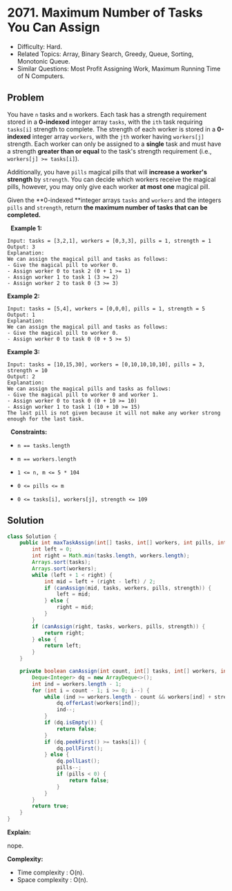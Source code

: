 # 2071. Maximum Number of Tasks You Can Assign

- Difficulty: Hard.
- Related Topics: Array, Binary Search, Greedy, Queue, Sorting, Monotonic Queue.
- Similar Questions: Most Profit Assigning Work, Maximum Running Time of N Computers.

## Problem

You have ```n``` tasks and ```m``` workers. Each task has a strength requirement stored in a **0-indexed** integer array ```tasks```, with the ```ith``` task requiring ```tasks[i]``` strength to complete. The strength of each worker is stored in a **0-indexed** integer array ```workers```, with the ```jth``` worker having ```workers[j]``` strength. Each worker can only be assigned to a **single** task and must have a strength **greater than or equal** to the task's strength requirement (i.e., ```workers[j] >= tasks[i]```).

Additionally, you have ```pills``` magical pills that will **increase a worker's strength** by ```strength```. You can decide which workers receive the magical pills, however, you may only give each worker **at most one** magical pill.

Given the **0-indexed **integer arrays ```tasks``` and ```workers``` and the integers ```pills``` and ```strength```, return **the **maximum** number of tasks that can be completed.**

 
**Example 1:**

```
Input: tasks = [3,2,1], workers = [0,3,3], pills = 1, strength = 1
Output: 3
Explanation:
We can assign the magical pill and tasks as follows:
- Give the magical pill to worker 0.
- Assign worker 0 to task 2 (0 + 1 >= 1)
- Assign worker 1 to task 1 (3 >= 2)
- Assign worker 2 to task 0 (3 >= 3)
```

**Example 2:**

```
Input: tasks = [5,4], workers = [0,0,0], pills = 1, strength = 5
Output: 1
Explanation:
We can assign the magical pill and tasks as follows:
- Give the magical pill to worker 0.
- Assign worker 0 to task 0 (0 + 5 >= 5)
```

**Example 3:**

```
Input: tasks = [10,15,30], workers = [0,10,10,10,10], pills = 3, strength = 10
Output: 2
Explanation:
We can assign the magical pills and tasks as follows:
- Give the magical pill to worker 0 and worker 1.
- Assign worker 0 to task 0 (0 + 10 >= 10)
- Assign worker 1 to task 1 (10 + 10 >= 15)
The last pill is not given because it will not make any worker strong enough for the last task.
```

 
**Constraints:**


	
- ```n == tasks.length```
	
- ```m == workers.length```
	
- ```1 <= n, m <= 5 * 104```
	
- ```0 <= pills <= m```
	
- ```0 <= tasks[i], workers[j], strength <= 109```



## Solution

```java
class Solution {
    public int maxTaskAssign(int[] tasks, int[] workers, int pills, int strength) {
        int left = 0;
        int right = Math.min(tasks.length, workers.length);
        Arrays.sort(tasks);
        Arrays.sort(workers);
        while (left + 1 < right) {
            int mid = left + (right - left) / 2;
            if (canAssign(mid, tasks, workers, pills, strength)) {
                left = mid;
            } else {
                right = mid;
            }
        }
        if (canAssign(right, tasks, workers, pills, strength)) {
            return right;
        } else {
            return left;
        }
    }

    private boolean canAssign(int count, int[] tasks, int[] workers, int pills, int strength) {
        Deque<Integer> dq = new ArrayDeque<>();
        int ind = workers.length - 1;
        for (int i = count - 1; i >= 0; i--) {
            while (ind >= workers.length - count && workers[ind] + strength >= tasks[i]) {
                dq.offerLast(workers[ind]);
                ind--;
            }
            if (dq.isEmpty()) {
                return false;
            }
            if (dq.peekFirst() >= tasks[i]) {
                dq.pollFirst();
            } else {
                dq.pollLast();
                pills--;
                if (pills < 0) {
                    return false;
                }
            }
        }
        return true;
    }
}
```

**Explain:**

nope.

**Complexity:**

* Time complexity : O(n).
* Space complexity : O(n).
